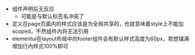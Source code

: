 - 组件声明后无反应
  - 可能是与默认标签名冲突了
- 定义在page页面内的样式应该是为全局共享的，也就意味着style上不能加scoped，不然组件内将无法引用
- elementui在layout布局中的footer组件会有默认样式高度为60px，若想铺满增加行内样式100%即可

